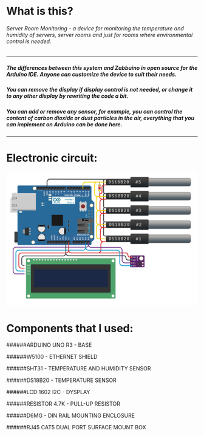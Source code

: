 # What is this?
###### Server Room Monitoring - a device for monitoring the temperature and humidity of servers, server rooms and just for rooms where environmental control is needed.


------------

##### The differences between this system and Zabbuino in open source for the Arduino IDE. Anyone can customize the device to suit their needs. 
##### You can remove the display if display control is not needed, or change it to any other display by rewriting the code a bit. 
##### You can add or remove any sensor, for example, you can control the content of carbon dioxide or dust particles in the air, everything that you can implement on Arduino can be done here.

------------


# Electronic circuit:
![Shema](circuit.png)

# Components that I used:
######ARDUINO UNO R3 - BASE

######W5100 - ETHERNET SHIELD

######SHT31 - TEMPERATURE AND HUMIDITY SENSOR

######DS18B20 - TEMPERATURE SENSOR

######LCD 1602 I2C - DYSPLAY

######RESISTOR 4.7K - PULL-UP RESISTOR

######D6MG - DIN RAIL MOUNTING ENCLOSURE

######RJ45 CAT5 DUAL PORT SURFACE MOUNT BOX

